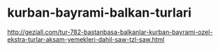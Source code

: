 # kurban-bayrami-balkan-turlari
http://geziall.com/tur-782-bastanbasa-balkanlar-kurban-bayrami-ozel-ekstra-turlar-aksam-yemekleri-dahil-saw-tzl-saw.html
